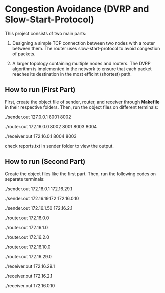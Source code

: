 # Congestion Avoidance (DVRP and Slow-Start-Protocol)

This project consists of two main parts:

1. Designing a simple TCP connection between two nodes with a router between them. The router uses slow-start-protocol to avoid congestion of packets.

2. A larger topology containing multiple nodes and routers. The DVRP algorithm is implemented in the network to ensure that each packet reaches its destination in the most efficint (shortest) path.

## How to run (First Part)

First, create the object file of sender, router, and receiver through $\textbf{Makefile}$ in their respective folders. Then, run the object files on different terminals:

./sender.out 127.0.0.1 8001 8002

./router.out 172.16.0.0 8002 8001 8003 8004

./receiver.out 172.16.0.1 8004 8003


check reports.txt in sender folder to view the output.


## How to run (Second Part)

Create the object files like the first part. Then, run the following codes on separate terminals:

./sender.out 172.16.0.1 172.16.29.1

./sender.out 172.16.19.172 172.16.0.10

./sender.out 172.16.1.50 172.16.2.1

./router.out 172.16.0.0

./router.out 172.16.1.0

./router.out 172.16.2.0

./router.out 172.16.10.0

./router.out 172.16.29.0

./receiver.out 172.16.29.1

./receiver.out 172.16.2.1

./receiver.out 172.16.0.10
